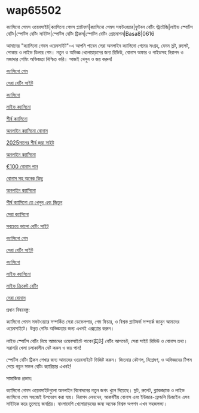 # wap65502
ক্যাসিনো গেমস ওয়েবসাইট|ক্যাসিনো গেমস প্ল্যাটফর্ম|ক্যাসিনো গেমস সফটওয়্যার|ফুটবল বেটিং স্ট্রাটেজি|লাইভ স্পোর্টস বেটিং|স্পোর্টস বেটিং সাইটস|স্পোর্টস বেটিং ট্রিকস|স্পোর্টস বেটিং প্রোমোশন|Basa8|0616

আমাদের "ক্যাসিনো গেমস ওয়েবসাইট"-এ আপনি পাবেন সেরা অনলাইন ক্যাসিনো গেমের সংগ্রহ, যেমন স্লট, রুলেট, পোকার ও লাইভ ডিলার গেম। নতুন ও অভিজ্ঞ খেলোয়াড়দের জন্য রিভিউ, বোনাস অফার ও গাইডসহ নিরাপদ ও মজাদার গেমিং অভিজ্ঞতা নিশ্চিত করি। আজই খেলুন ও জয় করুন!

<a href="https://basa8pc.com/">ক্যাসিনো গেম</a>

<a href="https://basa8pc.net/">সেরা বেটিং সাইট</a>

<a href="https://basa8live.com/">ক্যাসিনো</a>

<a href="https://basa8live.net/">লাইভ ক্যাসিনো</a>

<a href="https://basa8wap.net/">শীর্ষ ক্যাসিনো</a>

<a href="https://basa8wap.com/">অনলাইন ক্যাসিনো বোনাস</a>

<a href="https://basa8now.com/">2025সালের শীর্ষ জুয়া সাইট</a>

<a href="https://basa8now.net/">অনলাইন ক্যাসিনো </a>

<a href="https://basa8pro.com/">€100 বোনাস পান</a>

<a href="https://basa8pro.net/">বোনাস সহ অনেক কিছু</a>

<a href="https://basa8vip.net/">অনলাইন ক্যাসিনো</a>

<a href="https://basa8us.net/">শীর্ষ ক্যাসিনো তে খেলুন এবং জিতুন</a>

<a href="https://basa8vip.com/">সেরা ক্যাসিনো</a>

<a href="https://basa8us.com/">সবচেয়ে ভালো বেটিং সাইট</a>

<a href="https://basa8pc.com/">ক্যাসিনো গেম</a>

<a href="https://basa8pc.net/">সেরা বেটিং সাইট</a>

<a href="https://basa8live.com/">ক্যাসিনো</a>

<a href="https://basa8live.net/">লাইভ ক্যাসিনো</a>

<a href="https://basa8uk.com/">লাইভ ক্রিকেট বেটিং</a>

<a href="https://basa8uk.net/">সেরা বোনাস</a>

প্রধান বিষয়বস্তু:

ক্যাসিনো গেমস সফটওয়্যার সম্পর্কিত সেরা ডেভেলপার, গেম ফিচার, ও বিশ্বস্ত প্ল্যাটফর্ম সম্পর্কে জানুন আমাদের ওয়েবসাইটে। উন্নত গেমিং অভিজ্ঞতার জন্য এখনই এক্সপ্লোর করুন।

লাইভ স্পোর্টস বেটিং নিয়ে আমাদের ওয়েবসাইটে পাবেন实时 বেটিং আপডেট, সেরা সাইট রিভিউ ও বোনাস তথ্য। সরাসরি খেলা চলাকালীন বেট করুন ও জয় পান!

স্পোর্টস বেটিং ট্রিকস শেখার জন্য আমাদের ওয়েবসাইটে ভিজিট করুন। জিতবার কৌশল, বিশ্লেষণ, ও অভিজ্ঞদের টিপস পেয়ে গড়ুন সফল বেটিং ক্যারিয়ার এখনই!

সামাজিক প্রভাব:

ক্যাসিনো গেমস ওয়েবসাইটগুলো অনলাইন বিনোদনের নতুন জগৎ খুলে দিয়েছে। স্লট, রুলেট, ব্ল্যাকজ্যাক ও লাইভ ক্যাসিনো গেম সহজেই উপভোগ করা যায়। নিরাপদ লেনদেন, আকর্ষণীয় বোনাস এবং ইউজার-ফ্রেন্ডলি ডিজাইন এসব সাইটকে করে তুলেছে জনপ্রিয়। বাংলাদেশি খেলোয়াড়দের জন্য অনেক বিশ্বস্ত অপশন এখন সহজলভ্য।
